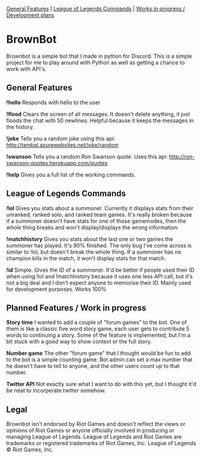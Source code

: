 [General Features](https://github.com/wethegreenpeople/BrownBot#general-features) | 
[League of Legends Commands](https://github.com/wethegreenpeople/BrownBot#league-of-legends-commands) | 
[Works in progress / Development plans](https://github.com/wethegreenpeople/BrownBot#planned-features--work-in-progress)

# BrownBot
Brownbot is a simple bot that I made in python for Discord. This is a simple project for me to play around with Python
as well as getting a chance to work with API's. 

General Features
--------

**!hello**
Responds with hello to the user

**!flood**
Clears the screen of all messages. It doesn't delete anything, it just floods the chat with 50 newlines. 
Helpful because it keeps the messages in the history.

**!joke**
Tells you a random joke using this api: http://tambal.azurewebsites.net/joke/random

**!swanson**
Tells you a random Ron Swanson quote. Uses this api: http://ron-swanson-quotes.herokuapp.com/quotes

**!help**
Gives you a full list of the working commands.

League of Legends Commands
------------
**!lol**
Gives you stats about a summoner. Currently it displays stats from their unranked, ranked solo, and ranked team games. It's really broken because if a summoner doesn't have stats for one of those gamemodes, then the whole thing breaks and won't display/displays the wrong information.

**!matchhistory**
Gives you stats about the last one or two games the summoner has played. It's 90% finished. The only bug I've come across is similar to !lol, but doesn't break the whole thing. If a summoner has no champion kills in the match, it won't display stats for that match.

**!id**
Simple. Gives the ID of a summoner. It'd be better if people used their ID when using !lol and !matchhistory because it uses one less API call, but it's not a big deal and I don't expect anyone to memorise their ID. Mainly used for development purposes. Works 100%


Planned Features / Work in progress
---------
**Story time**
I wanted to add a couple of "forum games" to the bot. One of them is like a classic five word story game,
each user gets to contribute 5 words to continuing a story. Some of the feature is implemented, but I'm a bit stuck
with a good way to show context or the full story.

**Number game**
The other "forum game" that I thought would be fun to add to the bot is a simple counting game. Bot admin can
set a max number that he doesn't have to tell to anyone, and the other users count up to that number.


**Twitter API**
Not exactly sure what I want to do with this yet, but I thought it'd be neat to incorperate twitter somehow.

Legal
--------
Brownbot isn't endorsed by Riot Games and doesn't reflect the views or opinions of Riot Games or anyone officially involved in producing or managing League of Legends. League of Legends and Riot Games are trademarks or registered trademarks of Riot Games, Inc. League of Legends © Riot Games, Inc.

